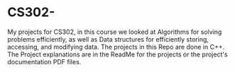 # CS302-
My projects for CS302, in this course we looked at Algorithms for solving problems efficiently, as well as Data structures for efficiently storing, accessing, and modifying data. The projects in this Repo are done in C++. The Project explanations are in the ReadMe for the projects or the project's documentation PDF files.

